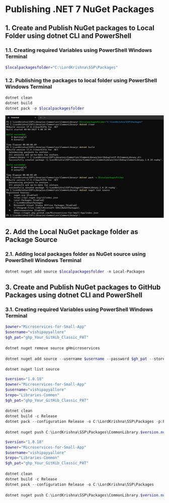 # Publishing .NET 7 NuGet Packages

## 1. Create and Publish NuGet packages to Local Folder using dotnet CLI and PowerShell

### 1.1. Creating required Variables using PowerShell Windows Terminal

```powershell
$localpackagesfolder="C:\LordKrishna\SSP\Packages"
```

### 1.2. Publishing the packages to local folder using PowerShell Windows Terminal

```powershell
dotnet clean
dotnet build
dotnet pack -o $localpackagesfolder
```

![NuGet Packages Local Folder |150x150](./Images/NuGetPackages/NuGetPackages_LocalFolder.PNG)

## 2. Add the Local NuGet package folder as Package Source

### 2.1. Adding local packages folder as NuGet source using PowerShell Windows Terminal

```powershell
dotnet nuget add source $localpackagesfolder -n Local-Packages
```

## 3. Create and Publish NuGet packages to GitHub Packages using dotnet CLI and PowerShell

### 3.1. Creating required Variables using PowerShell Windows Terminal

```powershell
$owner="Microservices-for-Small-App"
$username="vishipayyallore"
$gh_pat="ghp_Your_GitHib_Classic_PAT"

dotnet nuget remove source gHmicroservices

dotnet nuget add source --username $username --password $gh_pat --store-password-in-clear-text --name gHmicroservices "https://nuget.pkg.github.com/$owner/index.json"

dotnet nuget list source
```

```powershell
$version="1.0.18"
$owner="Microservices-for-Small-App"
$username="vishipayyallore"
$repo="Libraries-Common"
$gh_pat="ghp_Your_GitHib_Classic_PAT"

dotnet clean
dotnet build -c Release
dotnet pack --configuration Release -o C:\LordKrishna\SSP\Packages -p:PackageVersion=$version -p:RepositoryUrl=https://github.com/$owner/$repo

dotnet nuget push C:\LordKrishna\SSP\Packages\CommonLibrary.$version.nupkg --source "gHmicroservices" --api-key $gh_pat
```

```powershell
$version="1.0.18"
$owner="Microservices-for-Small-App"
$username="vishipayyallore"
$repo="Libraries-Common"
$gh_pat="ghp_Your_GitHib_Classic_PAT"

dotnet clean
dotnet build -c Release
dotnet pack --configuration Release -o C:\LordKrishna\SSP\Packages

dotnet nuget push C:\LordKrishna\SSP\Packages\CommonLibrary.$version.nupkg --source "gHmicroservices" --api-key $gh_pat
```
